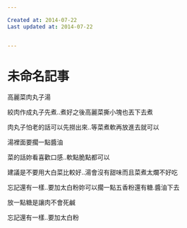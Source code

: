 ```yaml
---

Created at: 2014-07-22
Last updated at: 2014-07-22


---
```


# 未命名記事


高麗菜肉丸子湯

絞肉作成丸子先煮..煮好之後高麗菜撕小塊也丟下去煮

肉丸子怕老的話可以先撈出來..等菜煮軟再放進去就可以

湯裡面要擱一點醬油

菜的話妳看喜歡口感..軟點脆點都可以

建議是不要用大白菜比較好..湯會沒有甜味而且菜煮太爛不好吃

忘記還有一樣..要加太白粉妳可以擱一點五香粉還有糖.醬油下去

放一點糖是讓肉不會死鹹

忘記還有一樣..要加太白粉

